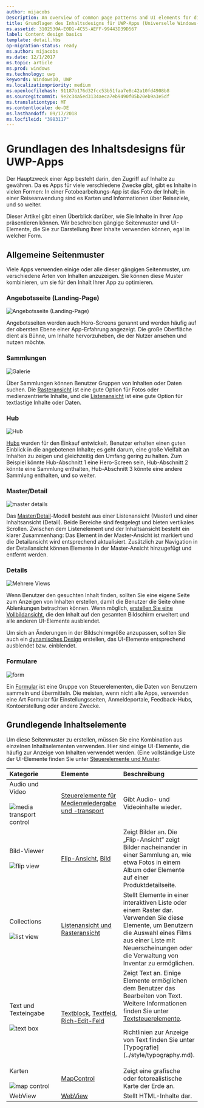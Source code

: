 ```yaml
---
author: mijacobs
Description: An overview of common page patterns and UI elements for displaying content in your UWP app.
title: Grundlagen des Inhaltsdesigns für UWP-Apps (Universelle Windows-Plattform)
ms.assetid: 3102530A-E0D1-4C55-AEFF-99443D39D567
label: Content design basics
template: detail.hbs
op-migration-status: ready
ms.author: mijacobs
ms.date: 12/1/2017
ms.topic: article
ms.prod: windows
ms.technology: uwp
keywords: Windows10, UWP
ms.localizationpriority: medium
ms.openlocfilehash: 91187b176d32fcc53b51faa7e8c42a10fd4908b8
ms.sourcegitcommit: 9e2c34a5ed3134aeca7eb9490f05b20eb9a3e5df
ms.translationtype: MT
ms.contentlocale: de-DE
ms.lasthandoff: 09/17/2018
ms.locfileid: "3983117"
---
```

# <a name="content-design-basics-for-uwp-apps"></a>Grundlagen des Inhaltsdesigns für UWP-Apps

Der Hauptzweck einer App besteht darin, den Zugriff auf Inhalte zu gewähren. Da es Apps für viele verschiedene Zwecke gibt, gibt es Inhalte in vielen Formen: In einer Fotobearbeitungs-App ist das Foto der Inhalt; in einer Reiseanwendung sind es Karten und Informationen über Reiseziele, und so weiter. 

Dieser Artikel gibt einen Überblick darüber, wie Sie Inhalte in Ihrer App präsentieren können. Wir beschreiben gängige Seitenmuster und UI-Elemente, die Sie zur Darstellung Ihrer Inhalte verwenden können, egal in welcher Form.

## <a name="common-page-patterns"></a>Allgemeine Seitenmuster

Viele Apps verwenden einige oder alle dieser gängigen Seitenmuster, um verschiedene Arten von Inhalten anzuzeigen. Sie können diese Muster kombinieren, um sie für den Inhalt Ihrer App zu optimieren.

### <a name="landing"></a>Angebotsseite (Landing-Page)

![Angebotsseite (Landing-Page)](images/content-basics/hero-screen.png)

Angebotsseiten werden auch Hero-Screens genannt und werden häufig auf der obersten Ebene einer App-Erfahrung angezeigt. Die große Oberfläche dient als Bühne, um Inhalte hervorzuheben, die der Nutzer ansehen und nutzen möchte.

### <a name="collections"></a>Sammlungen

![Galerie](images/content-basics/gridview.png)

Über Sammlungen können Benutzer Gruppen von Inhalten oder Daten suchen. Die [Rasteransicht](../controls-and-patterns/item-templates-gridview.md) ist eine gute Option für Fotos oder medienzentrierte Inhalte, und die [Listenansicht](../controls-and-patterns/item-templates-listview.md) ist eine gute Option für textlastige Inhalte oder Daten.

### <a name="hub"></a>Hub

![Hub](images/content-basics/hub.png)

[Hubs](../controls-and-patterns/hub.md) wurden für den Einkauf entwickelt. Benutzer erhalten einen guten Einblick in die angebotenen Inhalte; es geht darum, eine große Vielfalt an Inhalten zu zeigen und gleichzeitig den Umfang gering zu halten. Zum Beispiel könnte Hub-Abschnitt 1 eine Hero-Screen sein, Hub-Abschnitt 2 könnte eine Sammlung enthalten, Hub-Abschnitt 3 könnte eine andere Sammlung enthalten, und so weiter.

### <a name="masterdetail"></a>Master/Detail

![master details](images/content-basics/master-detail.png)

Das [Master/Detail](../controls-and-patterns/master-details.md)-Modell besteht aus einer Listenansicht (Master) und einer Inhaltsansicht (Detail). Beide Bereiche sind festgelegt und bieten vertikales Scrollen. Zwischen dem Listenelement und der Inhaltsansicht besteht ein klarer Zusammenhang: Das Element in der Master-Ansicht ist markiert und die Detailansicht wird entsprechend aktualisiert. Zusätzlich zur Navigation in der Detailansicht können Elemente in der Master-Ansicht hinzugefügt und entfernt werden.

### <a name="details"></a>Details

![Mehrere Views](images/multi-view.png)

Wenn Benutzer den gesuchten Inhalt finden, sollten Sie eine eigene Seite zum Anzeigen von Inhalten erstellen, damit die Benutzer die Seite ohne Ablenkungen betrachten können. Wenn möglich, [erstellen Sie eine Vollbildansicht](../layout/show-multiple-views.md), die den Inhalt auf den gesamten Bildschirm erweitert und alle anderen UI-Elemente ausblendet. 

Um sich an Änderungen in der Bildschirmgröße anzupassen, sollten Sie auch ein [dynamisches Design](design-and-ui-intro.md) erstellen, das UI-Elemente entsprechend ausblendet bzw. einblendet.

### <a name="forms"></a>Formulare
![form](images/content-basics/forms.png)

Ein [Formular](../controls-and-patterns/forms.md) ist eine Gruppe von Steuerelementen, die Daten von Benutzern sammeln und übermitteln. Die meisten, wenn nicht alle Apps, verwenden eine Art Formular für Einstellungsseiten, Anmeldeportale, Feedback-Hubs, Kontoerstellung oder andere Zwecke. 

## <a name="common-content-elements"></a>Grundlegende Inhaltselemente

Um diese Seitenmuster zu erstellen, müssen Sie eine Kombination aus einzelnen Inhaltselementen verwenden. Hier sind einige UI-Elemente, die häufig zur Anzeige von Inhalten verwendet werden. (Eine vollständige Liste der UI-Elemente finden Sie unter [Steuerelemente und Muster](../controls-and-patterns/index.md).

<div class="mx-responsive-img">
<table>
<colgroup>
<col width="33%" />
<col width="33%" />
<col width="33%" />
</colgroup>
<thead>
<tr class="header">
<th align="left">Kategorie</th>
<th align="left">Elemente</th>
<th align="left">Beschreibung</th>
</tr>
</thead>
<tbody>
<tr class="odd">
<td align="left">Audio und Video<br/><br/>
    <img src="images/content-basics/media-transport.png" alt="media transport control" /></td>
<td align="left"><a href="../controls-and-patterns/media-playback.md">Steuerelemente für Medienwiedergabe und -transport</a></td>
<td align="left">Gibt Audio- und Videoinhalte wieder.</td>
</tr>
<tr class="even">
<td align="left">Bild-Viewer<br/><br/>
    <img src="images/content-basics/flipview.jpg" alt="flip view" /></td>
<td align="left"><a href="../controls-and-patterns/flipview.md">Flip-Ansicht</a>, <a href="../controls-and-patterns/images-imagebrushes.md">Bild</a></td>
<td align="left">Zeigt Bilder an. Die „Flip-Ansicht“ zeigt Bilder nacheinander in einer Sammlung an, wie etwa Fotos in einem Album oder Elemente auf einer Produktdetailseite.</td>
</tr>
<tr class="odd">
<td align="left">Collections <br/><br/>
    <img src="images/content-basics/listview.png" alt="list view" /></td>
<td align="left"><a href="../controls-and-patterns/lists.md">Listenansicht und Rasteransicht</a></td>
<td align="left">Stellt Elemente in einer interaktiven Liste oder einem Raster dar. Verwenden Sie diese Elemente, um Benutzern die Auswahl eines Films aus einer Liste mit Neuerscheinungen oder die Verwaltung von Inventar zu ermöglichen.</td>
</tr>
<tr class="even">
<td align="left">Text und Texteingabe <br/><br/>
    <img src="images/content-basics/textbox.png" alt="text box" /></td>
<td align="left"><p><a href="../controls-and-patterns/text-block.md">Textblock</a>, <a href="../controls-and-patterns/text-box.md">Textfeld</a>, <a href="../controls-and-patterns/rich-edit-box.md">Rich-Edit-Feld</a></p>
</td>
<td align="left">Zeigt Text an. Einige Elemente ermöglichen dem Benutzer das Bearbeiten von Text. Weitere Informationen finden Sie unter <a href="../controls-and-patterns/text-controls.md">Textsteuerelemente</a>.
<p>Richtlinien zur Anzeige von Text finden Sie unter [Typografie](../style/typography.md).</p>
</td>
</tr>
<tr class="odd">
<td align="left">Karten<br/><br/>
    <img src="images/content-basics/mapcontrol.png" alt="map control" /></td>
<td align="left"><a href="../../maps-and-location/display-maps.md">MapControl</a></td>
<td align="left">Zeigt eine grafische oder fotorealistische Karte der Erde an.</td>
</tr>
<tr class="even">
<td align="left">WebView</td>
<td align="left"><a href="../controls-and-patterns/web-view.md">WebView</a></td>
<td align="left">Stellt HTML-Inhalte dar.</td>
</tr>
</tbody>
</table>
</div>
